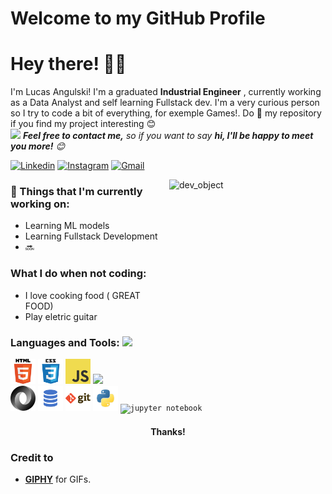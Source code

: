 <h1> Welcome to my GitHub Profile </h1>

<!-- Greeting -->
# Hey there! :wave::smiley:

<!--Introduction -->
I'm Lucas Angulski! I'm a graduated **Industrial Engineer** , currently working as a Data Analyst and self learning Fullstack dev. I'm a very curious person so I try to code a bit of everything, for exemple Games!. Do :star2: my repository if you find my project interesting :blush:</em>
<br>
<img src="https://media.giphy.com/media/Xg3ySobhfo9uvYm2YA/giphy.gif" width="40"> <em><b>Feel free to contact me,</b> so if you want to say <b>hi, I'll be happy to meet you more!</b> :blush:</em>

<!-- Your badges -->
[![Linkedin](https://img.shields.io/badge/-LucasAngulski-blue?style=flat&logo=Linkedin&logoColor=white)](https://www.linkedin.com/in/lucasangulski/)
[![Instagram](https://img.shields.io/badge/-Lucas_angulski-c13584?style=flat&labelColor=c13584&logo=instagram&logoColor=white)](https://www.instagram.com/lucasangulski/)
[![Gmail](https://img.shields.io/badge/-lucas.angulski-c14438?style=flat&logo=Gmail&logoColor=white)](mailto:lucas.angulski@gmail.com)



<!-- Working GIF -->
<img src="https://media.giphy.com/media/unQ3IJU2RG7DO/giphy.gif" alt="dev_object" align="right" width="250" height="200" />

### 💼  Things that I'm currently working on: 
* Learning ML models
* Learning Fullstack Development
* 🔜


### What I do when not coding:
* I love cooking food ( GREAT FOOD)
* Play eletric guitar 


 ### Languages and Tools: <img src="https://media.giphy.com/media/WUlplcMpOCEmTGBtBW/giphy.gif" width="30">
<p> <!-- GitHub README Stats -->
  <a href="https://github.com/JoykishanSharma?tab=repositories">
   <!-- <img width="30%" height="auto" align="right" alt="Joykishan's github stats" 
         src="https://github-readme-stats.vercel.app/api/top-langs/?username=joykishansharma&layout=compact" />
NOTE: Top languages does not indicate my skill level or something like that, it's a github metric of which languages i have the most code on github. -->
  </a>
 <!-- icons -->

<code><a href = "https://developer.mozilla.org/en-US/docs/Web/Guide/HTML/HTML5"><img height="40" src="https://raw.githubusercontent.com/github/explore/80688e429a7d4ef2fca1e82350fe8e3517d3494d/topics/html/html.png"></a></code>
<code><a href = "https://developer.mozilla.org/en-US/docs/Archive/CSS3"><img height="40" src="https://raw.githubusercontent.com/github/explore/80688e429a7d4ef2fca1e82350fe8e3517d3494d/topics/css/css.png"></a></code>
<code><a href = "https://developer.mozilla.org/en-US/docs/Web/JavaScript"><img height="40" src="https://raw.githubusercontent.com/github/explore/80688e429a7d4ef2fca1e82350fe8e3517d3494d/topics/javascript/javascript.png"></a></code>
<code><a href = "https://code.visualstudio.com/"><img height="40" src="https://upload.wikimedia.org/wikipedia/commons/thumb/9/9a/Visual_Studio_Code_1.35_icon.svg/1200px-Visual_Studio_Code_1.35_icon.svg.png"></a></code>
<br>
<code><a href = "https://www.json.org/json-en.html"><img height="40" src="https://raw.githubusercontent.com/github/explore/80688e429a7d4ef2fca1e82350fe8e3517d3494d/topics/json/json.png"></a></code>
<code><a href = "https://www.vectorlogo.zone/logos/mysql/mysql-ar21.svg"><img height="40" src="https://raw.githubusercontent.com/github/explore/80688e429a7d4ef2fca1e82350fe8e3517d3494d/topics/sql/sql.png"></a></code>
<code><a href = "https://git-scm.com/"><img height="40" src="https://raw.githubusercontent.com/github/explore/80688e429a7d4ef2fca1e82350fe8e3517d3494d/topics/git/git.png"></a></code>
<code><a href = "https://www.python.org/"><img height="40" src="https://raw.githubusercontent.com/github/explore/80688e429a7d4ef2fca1e82350fe8e3517d3494d/topics/python/python.png"></a></code>
<code><img height="40" src="https://www.vectorlogo.zone/logos/jupyter/jupyter-ar21.svg" alt="jupyter notebook"></code>
<br> 


</p>

<h4 align="center"> Thanks! </h4>

<!-- Credit -->
### Credit to 
- [**GIPHY**](https://giphy.com/) for GIFs. 


